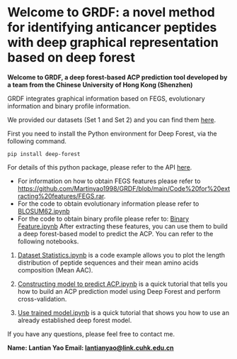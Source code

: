 # Welcome to GRDF: a novel method for identifying anticancer peptides with deep graphical representation based on deep forest


**Welcome to GRDF, a deep forest-based ACP prediction tool developed by a team from the Chinese University of Hong Kong (Shenzhen)**

GRDF integrates graphical information based on FEGS, evolutionary information and binary profile information.

We provided our datasets (Set 1 and Set 2) and you can find them [here](https://github.com/Martinyao1998/GRDF/tree/main/dataset "here").

First you need to install the Python environment for Deep Forest, via the following command.

    pip install deep-forest

For details of this python package, please refer to the API [here](https://deep-forest.readthedocs.io/en/latest/ "here").

- For information on how to obtain FEGS features please refer to https://github.com/Martinyao1998/GRDF/blob/main/Code%20for%20extracting%20features/FEGS.rar.
- For the code to obtain evolutionary information please refer to [BLOSUM62.ipynb](https://github.com/Martinyao1998/GRDF/blob/main/Code%20for%20extracting%20features/BLOSUM62.ipynb)
- For the code to obtain binary profile please refer to: [Binary Feature.ipynb](https://github.com/Martinyao1998/GRDF/blob/main/Code%20for%20extracting%20features/Binary%20Feature.ipynb)
After extracting these features, you can use them to build a deep forest-based model to predict the ACP. You can refer to the following notebooks.

1. [Dataset Statistics.ipynb](https://github.com/Martinyao1998/GRDF/blob/main/Dataset%20Statistics.ipynb "Dataset Statistics.ipynb") is a code example allows you to plot the length distribution of peptide sequences and their mean amino acids composition (Mean AAC).

2. [Constructing model to predict ACP.ipynb](https://github.com/Martinyao1998/GRDF/blob/main/Constructing%20model%20to%20predict%20ACP.ipynb "Constructing model to predict ACP.ipynb") is a quick tutorial that tells you how to build an ACP prediction model using Deep Forest and perform cross-validation.

3. [Use trained model.ipynb](https://github.com/Martinyao1998/GRDF/blob/main/Use%20trained%20model.ipynb "Use trained model.ipynb")  is a quick tutorial that shows you how to use an already established deep forest model.


If you have any questions, please feel free to contact me.

**Name: Lantian Yao
Email: lantianyao@link.cuhk.edu.cn**


